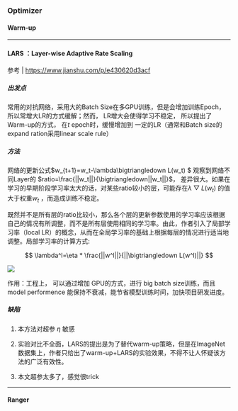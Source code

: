 ### Optimizer

#### Warm-up

---

#### LARS ：Layer-wise Adaptive Rate Scaling

参考 |  https://www.jianshu.com/p/e430620d3acf

##### 出发点

常用的对抗网络，采用大的Batch Size在多GPU训练，但是会增加训练Epoch，所以常增大LR的方式缓解；然而， LR增大会使得学习不稳定， 所以提出了Warm-up的方式， 在$t$ epoch时，缓慢增加到 一定的LR（通常和Batch size的 expand ration采用linear scale rule）

##### 方法

网络的更新公式$w_{t+1}=w_t-\lambda\bigtriangledown L(w_t) $ 观察到网络不同Layer的   $ratio=\frac{||w_t||}{\bigtriangledown||w_t||}$， 差异很大。如果在学习的早期阶段学习率太大的话，对某些ratio较小的层，可能存在$\lambda\bigtriangledown L(w_t)$ 的值大于权重$w_t$ ，而造成训练不稳定。

既然并不是所有层的ratio比较小，那么各个层的更新参数使用的学习率应该根据自己的情况有所调整，而不是所有层使用相同的学习率。由此，作者引入了局部学习率（local LR）的概念，从而在全局学习率的基础上根据每层的情况进行适当地调整。局部学习率的计算方式:

$$
\lambda^l=\eta * \frac{||w^l||}{||\bigtriangledown L(w^l)||}
$$

![](https://upload-images.jianshu.io/upload_images/18299912-b6515515a8fb9e4c.png?imageMogr2/auto-orient/strip|imageView2/2/w/772/format/webp)

作用：工程上， 可以通过增加 GPU的方式，进行 big batch size训练，而且model performence 能保持不衰减，能节省模型训练时间，加快项目研发进度。

##### 缺陷

1. 本方法对超参 $\eta$ 敏感

2. 实验对比不全面，LARS的提出是为了替代warm-up策略，但是在ImageNet数据集上，作者只给出了warm-up+LARS的实验效果，不得不让人怀疑该方法的广泛有效性。

3. 本文超参太多了，感觉很trick

---

#### Ranger

#### 
